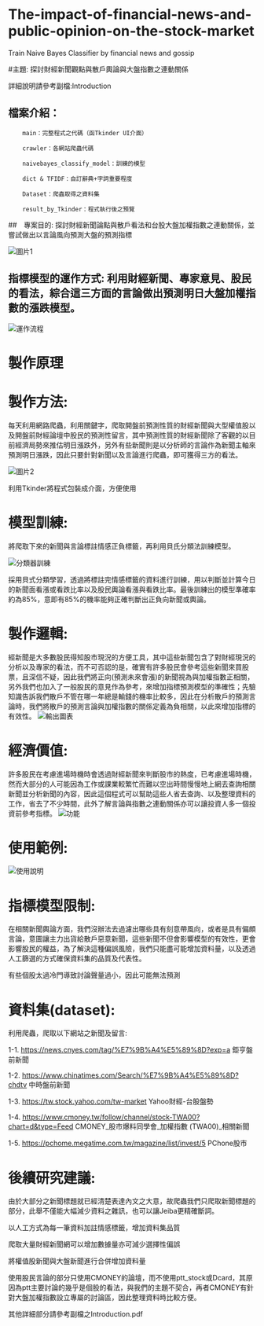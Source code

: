 # The-impact-of-financial-news-and-public-opinion-on-the-stock-market

Train Naive Bayes Classifier by financial news and gossip

#主題: 探討財經新聞觀點與散戶輿論與大盤指數之連動關係

詳細說明請參考副檔:Introduction

## 檔案介紹：

        main：完整程式之代碼（函Tkinder UI介面）

        crawler：各網站爬蟲代碼

        naivebayes_classify_model：訓練的模型

        dict & TFIDF：自訂辭典+字詞重要程度

        Dataset：爬蟲取得之資料集

        result_by_Tkinder：程式執行後之預覽


##　專案目的: 探討財經新聞論點與散戶看法和台股大盤加權指數之連動關係，並嘗試做出以言論風向預測大盤的預測指標

![圖片1](https://user-images.githubusercontent.com/71583821/157134265-9f9e99c3-b948-400a-bedc-8de6f9c015a9.png)



## 指標模型的運作方式: 利用財經新聞、專家意見、股民的看法，綜合這三方面的言論做出預測明日大盤加權指數的漲跌模型。

![運作流程](https://user-images.githubusercontent.com/71583821/157134339-81a10e9f-93de-4905-89e6-4feb1f3a08cd.png)



# 製作原理


# 製作方法:

每天利用網路爬蟲，利用關鍵字，爬取開盤前預測性質的財經新聞與大型權值股以及開盤前財經論壇中股民的預測性留言，其中預測性質的財經新聞除了客觀的以目前經濟局勢來推估明日漲跌外，另外有些新聞則是以分析師的言論作為新聞主軸來預測明日漲跌，因此只要針對新聞以及言論進行爬蟲，即可獲得三方的看法。

![圖片2](https://user-images.githubusercontent.com/71583821/157134672-87102df2-3d9b-4cab-a822-5416c5c4246e.png)




利用Tkinder將程式包裝成介面，方便使用

# 模型訓練:
將爬取下來的新聞與言論標註情感正負標籤，再利用貝氏分類法訓練模型。

![分類器訓練](https://user-images.githubusercontent.com/71583821/157134721-d27a615a-4b06-49fc-a940-127b4a1b3a92.png)


採用貝式分類學習，透過將標註完情感標籤的資料進行訓練，用以判斷並計算今日的新聞面看漲或看跌比率以及股民輿論看漲與看跌比率。最後訓練出的模型準確率約為85%，意即有85%的機率能夠正確判斷出正負向新聞或輿論。




# 製作邏輯:

經新聞是大多數股民得知股市現況的方便工具，其中這些新聞包含了對財經現況的分析以及專家的看法，而不可否認的是，確實有許多股民會參考這些新聞來買股票，且深信不疑，因此我們將正向(預測未來會漲)的新聞視為與加權指數正相關，另外我們也加入了一般股民的意見作為參考，來增加指標預測模型的準確性；先驗知識告訴我們散戶不管在哪一年總是輸錢的機率比較多，因此在分析散戶的預測言論時，我們將散戶的預測言論與加權指數的關係定義為負相關，以此來增加指標的有效性。
![輸出圖表](https://user-images.githubusercontent.com/71583821/157134540-a092597b-b381-4f9d-b5f6-5bab932ea5fb.png)


# 經濟價值:

許多股民在考慮進場時機時會透過財經新聞來判斷股市的熱度，已考慮進場時機，然而大部分的人可能因為工作或課業較繁忙而難以空出時間慢慢地上網去查詢相關新聞並分析新聞的內容，因此這個程式可以幫助這些人省去查詢、以及整理資料的工作，省去了不少時間，此外了解言論與指數之連動關係亦可以讓投資人多一個投資前參考指標。
![功能](https://user-images.githubusercontent.com/71583821/157134403-b3bc0669-86aa-48c9-a366-332bfdbe3449.png)



# 使用範例:
![使用說明](https://user-images.githubusercontent.com/71583821/157134454-8cf62408-2210-495d-a972-4bbb628e6092.png)





# 指標模型限制:

在相關新聞輿論方面，我們沒辦法去過濾出哪些具有刻意帶風向，或者是具有偏頗言論，意圖讓主力出貨給散戶惡意新聞，這些新聞不但會影響模型的有效性，更會影響股民的權益，為了解決這種偏誤風險，我們只能盡可能增加資料量，以及透過人工篩選的方式確保資料集的品質及代表性。

 有些個股太過冷門導致討論聲量過小，因此可能無法預測
 

# 資料集(dataset):

利用爬蟲，爬取以下網站之新聞及留言:

1-1. https://news.cnyes.com/tag/%E7%9B%A4%E5%89%8D?exp=a 鉅亨盤前新聞

1-2. https://www.chinatimes.com/Search/%E7%9B%A4%E5%89%8D?chdtv 中時盤前新聞

1-3. https://tw.stock.yahoo.com/tw-market Yahoo財經-台股盤勢

1-4. https://www.cmoney.tw/follow/channel/stock-TWA00?chart=d&type=Feed CMONEY_股市爆料同學會_加權指數 (TWA00)_相關新聞

1-5. https://pchome.megatime.com.tw/magazine/list/invest/5 PChone股市


# 後續研究建議:

由於大部分之新聞標題就已經清楚表達內文之大意，故爬蟲我們只爬取新聞標題的部分，此舉不僅能大幅減少資料之雜訊，也可以讓Jeiba更精確斷詞。

以人工方式為每一筆資料加註情感標籤，增加資料集品質

爬取大量財經新聞網可以增加數據量亦可減少選擇性偏誤

將權值股新聞與大盤新聞進行合併增加資料量

使用股民言論的部分只使用CMONEY的論壇，而不使用ptt_stock或Dcard，其原因為ptt主要討論的幾乎是個股的看法，與我們的主題不契合，再者CMONEY有針對大盤加權指數設立專屬的討論區，因此整理資料時比較方便。

其他詳細部分請參考副檔之Introduction.pdf
